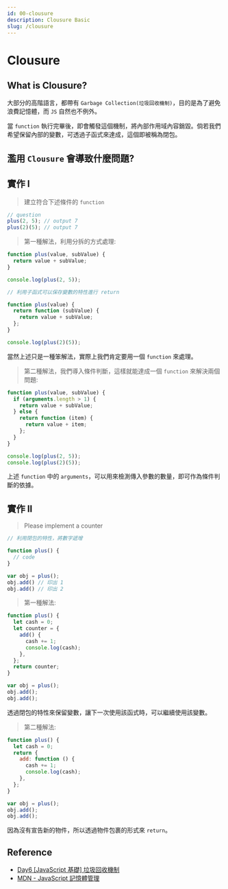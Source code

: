 ```yaml
---
id: 00-clousure
description: Clousure Basic
slug: /clousure
---
```


# Clousure

## What is Clousure?

大部分的高階語言，都帶有 `Garbage Collection(垃圾回收機制)`，目的是為了避免浪費記憶體，而 `JS` 自然也不例外。

當 `function` 執行完畢後，即會觸發這個機制，將內部作用域內容銷毀。倘若我們希望保留內部的變數，可透過子函式來達成，這個即被稱為閉包。

## 濫用 `Clousure` 會導致什麼問題?

## 實作 I

> 建立符合下述條件的 `function`

```javascript
// question
plus(2, 5); // output 7
plus(2)(5); // output 7
```

> 第一種解法，利用分拆的方式處理:

```javascript
function plus(value, subValue) {
  return value + subValue;
}

console.log(plus(2, 5));
```

```javascript
// 利用子函式可以保存變數的特性進行 return

function plus(value) {
  return function (subValue) {
    return value + subValue;
  };
}

console.log(plus(2)(5));
```

當然上述只是一種笨解法，實際上我們肯定要用一個 `function` 來處理。

> 第二種解法，我們導入條件判斷，這樣就能達成一個 `function` 來解決兩個問題:

```javascript
function plus(value, subValue) {
  if (arguments.length > 1) {
    return value + subValue;
  } else {
    return function (item) {
      return value + item;
    };
  }
}

console.log(plus(2, 5));
console.log(plus(2)(5));
```

上述 `function` 中的 `arguments`，可以用來檢測傳入參數的數量，即可作為條件判斷的依據。

## 實作 II

> Please implement a counter

```javascript
// 利用閉包的特性，將數字遞增

function plus() {
  // code
}

var obj = plus();
obj.add() // 印出 1
obj.add() // 印出 2
```

> 第一種解法:

```javascript
function plus() {
  let cash = 0;
  let counter = {
    add() {
      cash += 1;
      console.log(cash);
    },
  };
  return counter;
}

var obj = plus();
obj.add();
obj.add();
```

透過閉包的特性來保留變數，讓下一次使用該函式時，可以繼續使用該變數。

> 第二種解法:

```javascript
function plus() {
  let cash = 0;
  return {
    add: function () {
      cash += 1;
      console.log(cash);
    },
  };
}

var obj = plus();
obj.add();
obj.add();
```

因為沒有宣告新的物件，所以透過物件包裹的形式來 `return`。

## Reference

- [Day6 [JavaScript 基礎] 垃圾回收機制](https://ithelp.ithome.com.tw/articles/10214185)
- [MDN - JavaScript 記憶體管理](https://developer.mozilla.org/en-US/docs/Web/JavaScript/Memory_Management)
